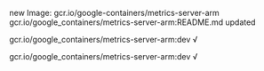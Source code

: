 new Image: gcr.io/google-containers/metrics-server-arm
gcr.io/google_containers/metrics-server-arm:README.md updated 

gcr.io/google_containers/metrics-server-arm:dev √

gcr.io/google_containers/metrics-server-arm:dev √

